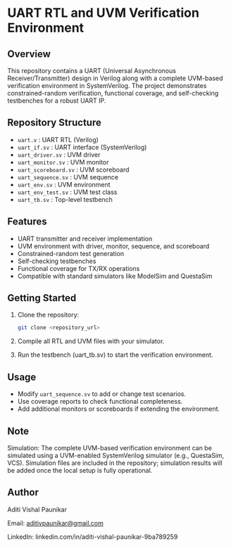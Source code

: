 # UART RTL and UVM Verification Environment

## Overview
This repository contains a UART (Universal Asynchronous Receiver/Transmitter) design in Verilog along with a complete UVM-based verification environment in SystemVerilog. The project demonstrates constrained-random verification, functional coverage, and self-checking testbenches for a robust UART IP.

## Repository Structure
- `uart.v` : UART RTL (Verilog)
- `uart_if.sv` : UART interface (SystemVerilog)
- `uart_driver.sv` : UVM driver
- `uart_monitor.sv` : UVM monitor
- `uart_scoreboard.sv` : UVM scoreboard
- `uart_sequence.sv` : UVM sequence
- `uart_env.sv` : UVM environment
- `uart_env_test.sv` : UVM test class
- `uart_tb.sv` : Top-level testbench

## Features
- UART transmitter and receiver implementation
- UVM environment with driver, monitor, sequence, and scoreboard
- Constrained-random test generation
- Self-checking testbenches
- Functional coverage for TX/RX operations
- Compatible with standard simulators like ModelSim and QuestaSim

## Getting Started
1. Clone the repository:
   ```bash
   git clone <repository_url>
2. Compile all RTL and UVM files with your simulator.

3. Run the testbench (uart_tb.sv) to start the verification environment.


## Usage
- Modify `uart_sequence.sv` to add or change test scenarios.
- Use coverage reports to check functional completeness.
- Add additional monitors or scoreboards if extending the environment.
## Note
Simulation:
The complete UVM-based verification environment can be simulated using a UVM-enabled SystemVerilog simulator (e.g., QuestaSim, VCS). Simulation files are included in the repository; simulation results will be added once the local setup is fully operational.


## Author
Aditi Vishal Paunikar

Email: aditivpaunikar@gmail.com

LinkedIn: linkedin.com/in/aditi-vishal-paunikar-9ba789259
